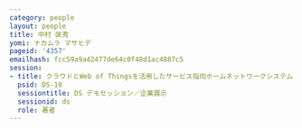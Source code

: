 ```yaml
---
category: people
layout: people
title: 中村 匡秀
yomi: ナカムラ マサヒデ
pageid: '4357'
emailhash: fcc59a9a42477de64c0f48d1ac4887c5
session:
- title: クラウドとWeb of Thingsを活用したサービス指向ホームネットワークシステム
  psid: DS-10
  sessiontitle: DS デモセッション／企業展示
  sessionid: ds
  role: 著者
---
```

